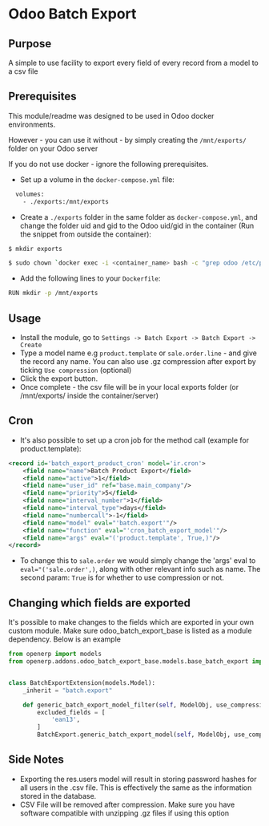 # Odoo Batch Export

## Purpose
A simple to use facility to export every field of every record from a model to a csv file

## Prerequisites
This module/readme was designed to be used in Odoo docker environments.

However - you can use it without - by simply creating the `/mnt/exports/` folder on your Odoo server

If you do not use docker - ignore the following prerequisites.

* Set up a volume in the `docker-compose.yml` file:
```bash
  volumes:
    - ./exports:/mnt/exports
```
* Create a `./exports` folder in the same folder as `docker-compose.yml`, and change the folder uid and gid to the Odoo uid/gid in the container (Run the snippet from outside the container):
```bash
$ mkdir exports
```
```bash
$ sudo chown `docker exec -i <container_name> bash -c "grep odoo /etc/passwd | cut -f3 -d:"`:`docker exec -i <container_name> bash -c "grep odoo /etc/passwd | cut -f4 -d:"` exports
```



* Add the following lines to your `Dockerfile`:
```bash
RUN mkdir -p /mnt/exports
```

## Usage
* Install the module, go to `Settings -> Batch Export -> Batch Export -> Create`
* Type a model name e.g `product.template` or `sale.order.line` - and give the record any name. You can also use .gz compression after export by ticking `Use compression` (optional)
* Click the export button.
* Once complete - the csv file will be in your local exports folder (or /mnt/exports/ inside the container/server)

## Cron
* It's also possible to set up a cron job for the method call (example for product.template):
```xml
<record id='batch_export_product_cron' model='ir.cron'>
    <field name="name">Batch Product Export</field>
    <field name="active">1</field>
    <field name="user_id" ref="base.main_company"/>
    <field name="priority">5</field>
    <field name="interval_number">1</field>
    <field name="interval_type">days</field>
    <field name="numbercall">-1</field>
    <field name="model" eval="'batch.export'"/>
    <field name="function" eval="'cron_batch_export_model'"/>
    <field name="args" eval="('product.template', True,)"/>
</record>
```
* To change this to `sale.order` we would simply change the 'args' eval to `eval="('sale.order',)`, along with other relevant info such as name. The second param: `True` is for whether to use compression or not.

## Changing which fields are exported
It's possible to make changes to the fields which are exported in your own custom module. Make sure odoo_batch_export_base is listed as a module dependency. Below is an example
```python
from openerp import models
from openerp.addons.odoo_batch_export_base.models.base_batch_export import BatchExport


class BatchExportExtension(models.Model):
    _inherit = "batch.export"

    def generic_batch_export_model_filter(self, ModelObj, use_compression, model):
        excluded_fields = [
            'ean13',
        ]
        BatchExport.generic_batch_export_model(self, ModelObj, use_compression, model, excluded_fields)
```

## Side Notes
* Exporting the res.users model will result in storing password hashes for all users in the .csv file. This is effectively the same as the information stored in the database.
* CSV File will be removed after compression. Make sure you have software compatible with unzipping .gz files if using this option
